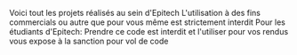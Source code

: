 Voici tout les projets réalisés au sein d'Epitech
L'utilisation à des fins commercials ou autre que pour vous même est strictement interdit 
Pour les étudiants d'Epitech: Prendre ce code est interdit et l'utiliser pour vos rendus vous expose à la sanction pour vol de code 
